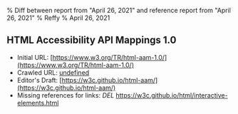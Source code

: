 % Diff between report from "April 26, 2021" and reference report from "April 26, 2021"
% Reffy
% April 26, 2021

## HTML Accessibility API Mappings 1.0

- Initial URL: [https://www.w3.org/TR/html-aam-1.0/](https://www.w3.org/TR/html-aam-1.0/)
- Crawled URL: [undefined](undefined)
- Editor's Draft: [https://w3c.github.io/html-aam/](https://w3c.github.io/html-aam/)
- Missing references for links: *DEL* https://w3c.github.io/html/interactive-elements.html


